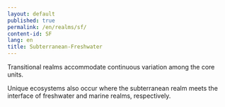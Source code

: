 ```yaml
---
layout: default
published: true
permalink: /en/realms/sf/
content-id: SF
lang: en
title: Subterranean-Freshwater
---
```


Transitional realms accommodate continuous variation among the core units.

Unique ecosystems also occur where the subterranean realm meets the interface of freshwater and marine realms, respectively.
